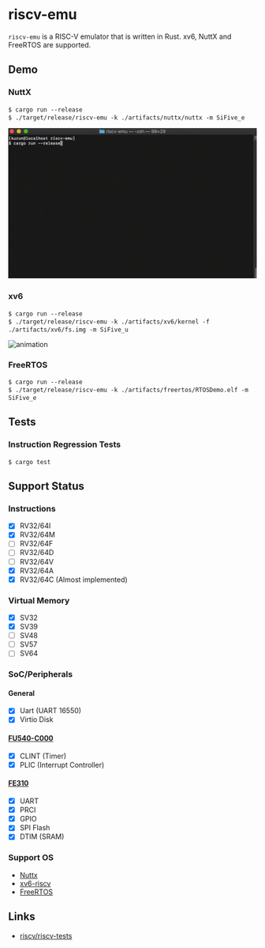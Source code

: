 # riscv-emu

`riscv-emu` is a RISC-V emulator that is written in Rust. xv6, NuttX and FreeRTOS are supported.

## Demo

### NuttX

```
$ cargo run --release
$ ./target/release/riscv-emu -k ./artifacts/nuttx/nuttx -m SiFive_e
```

![animation](./demo/nuttx-riscv.gif)

### xv6

```
$ cargo run --release
$ ./target/release/riscv-emu -k ./artifacts/xv6/kernel -f ./artifacts/xv6/fs.img -m SiFive_u
```

![animation](./demo/xv6-riscv.gif)

### FreeRTOS

```
$ cargo run --release
$ ./target/release/riscv-emu -k ./artifacts/freertos/RTOSDemo.elf -m SiFive_e
```


## Tests

### Instruction Regression Tests

```
$ cargo test
```


## Support Status

### Instructions

- [x] RV32/64I
- [x] RV32/64M
- [ ] RV32/64F
- [ ] RV32/64D
- [ ] RV32/64V
- [x] RV32/64A
- [x] RV32/64C (Almost implemented)

### Virtual Memory

- [x] SV32
- [x] SV39
- [ ] SV48
- [ ] SV57
- [ ] SV64

### SoC/Peripherals

#### General
- [x] Uart (UART 16550)
- [x] Virtio Disk

#### [FU540-C000](https://static.dev.sifive.com/FU540-C000-v1.0.pdf)
- [x] CLINT (Timer)
- [x] PLIC (Interrupt Controller)

#### [FE310](https://static.dev.sifive.com/FE310-G000.pdf)
- [x] UART
- [x] PRCI
- [x] GPIO
- [x] SPI Flash
- [x] DTIM (SRAM)

### Support OS

 - [Nuttx](https://bitbucket.org/nuttx/nuttx/src/master/)
 - [xv6-riscv](https://github.com/mit-pdos/xv6-riscv)
 - [FreeRTOS](https://www.freertos.org/)

## Links

- [riscv/riscv-tests](https://github.com/riscv/riscv-tests)
